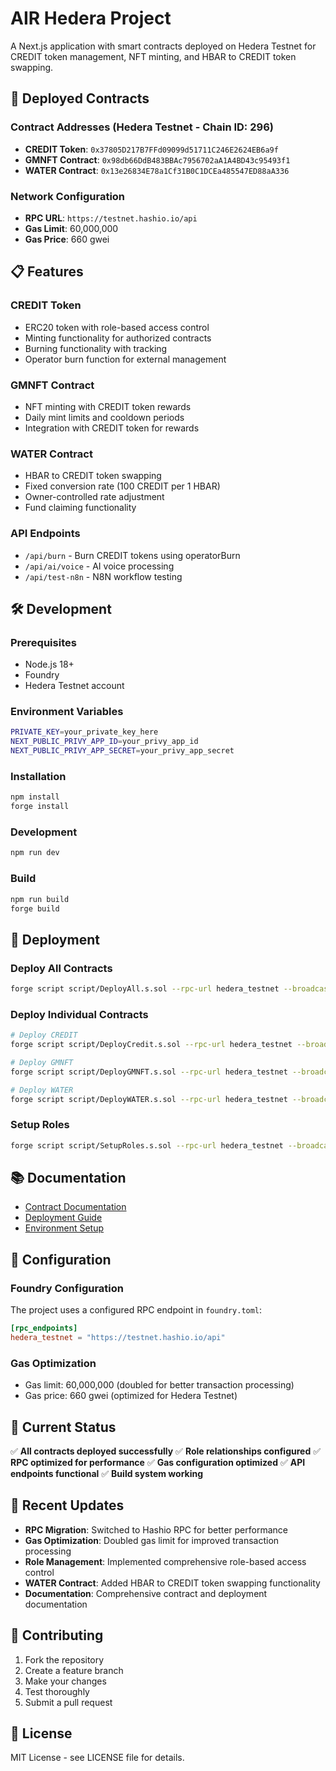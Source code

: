# AIR Hedera Project

A Next.js application with smart contracts deployed on Hedera Testnet for CREDIT token management, NFT minting, and HBAR to CREDIT token swapping.

## 🚀 Deployed Contracts

### Contract Addresses (Hedera Testnet - Chain ID: 296)

- **CREDIT Token**: `0x37805D217B7FFd09099d51711C246E2624EB6a9f`
- **GMNFT Contract**: `0x98db66DdB483BBAc7956702aA1A4BD43c95493f1`
- **WATER Contract**: `0x13e26834E78a1Cf31B0C1DCEa485547ED88aA336`

### Network Configuration

- **RPC URL**: `https://testnet.hashio.io/api`
- **Gas Limit**: 60,000,000
- **Gas Price**: 660 gwei

## 📋 Features

### CREDIT Token
- ERC20 token with role-based access control
- Minting functionality for authorized contracts
- Burning functionality with tracking
- Operator burn function for external management

### GMNFT Contract
- NFT minting with CREDIT token rewards
- Daily mint limits and cooldown periods
- Integration with CREDIT token for rewards

### WATER Contract
- HBAR to CREDIT token swapping
- Fixed conversion rate (100 CREDIT per 1 HBAR)
- Owner-controlled rate adjustment
- Fund claiming functionality

### API Endpoints
- `/api/burn` - Burn CREDIT tokens using operatorBurn
- `/api/ai/voice` - AI voice processing
- `/api/test-n8n` - N8N workflow testing

## 🛠️ Development

### Prerequisites
- Node.js 18+
- Foundry
- Hedera Testnet account

### Environment Variables
```bash
PRIVATE_KEY=your_private_key_here
NEXT_PUBLIC_PRIVY_APP_ID=your_privy_app_id
NEXT_PUBLIC_PRIVY_APP_SECRET=your_privy_app_secret
```

### Installation
```bash
npm install
forge install
```

### Development
```bash
npm run dev
```

### Build
```bash
npm run build
forge build
```

## 🚀 Deployment

### Deploy All Contracts
```bash
forge script script/DeployAll.s.sol --rpc-url hedera_testnet --broadcast --gas-limit 60000000
```

### Deploy Individual Contracts
```bash
# Deploy CREDIT
forge script script/DeployCredit.s.sol --rpc-url hedera_testnet --broadcast --gas-limit 60000000

# Deploy GMNFT
forge script script/DeployGMNFT.s.sol --rpc-url hedera_testnet --broadcast --gas-limit 60000000

# Deploy WATER
forge script script/DeployWATER.s.sol --rpc-url hedera_testnet --broadcast --gas-limit 60000000
```

### Setup Roles
```bash
forge script script/SetupRoles.s.sol --rpc-url hedera_testnet --broadcast --gas-limit 60000000
```

## 📚 Documentation

- [Contract Documentation](./CONTRACTS.md)
- [Deployment Guide](./DEPLOYMENT.md)
- [Environment Setup](./ENVIRONMENT_SETUP.md)

## 🔧 Configuration

### Foundry Configuration
The project uses a configured RPC endpoint in `foundry.toml`:
```toml
[rpc_endpoints]
hedera_testnet = "https://testnet.hashio.io/api"
```

### Gas Optimization
- Gas limit: 60,000,000 (doubled for better transaction processing)
- Gas price: 660 gwei (optimized for Hedera Testnet)

## 🎯 Current Status

✅ **All contracts deployed successfully**
✅ **Role relationships configured**
✅ **RPC optimized for performance**
✅ **Gas configuration optimized**
✅ **API endpoints functional**
✅ **Build system working**

## 📝 Recent Updates

- **RPC Migration**: Switched to Hashio RPC for better performance
- **Gas Optimization**: Doubled gas limit for improved transaction processing
- **Role Management**: Implemented comprehensive role-based access control
- **WATER Contract**: Added HBAR to CREDIT token swapping functionality
- **Documentation**: Comprehensive contract and deployment documentation

## 🤝 Contributing

1. Fork the repository
2. Create a feature branch
3. Make your changes
4. Test thoroughly
5. Submit a pull request

## 📄 License

MIT License - see LICENSE file for details.
